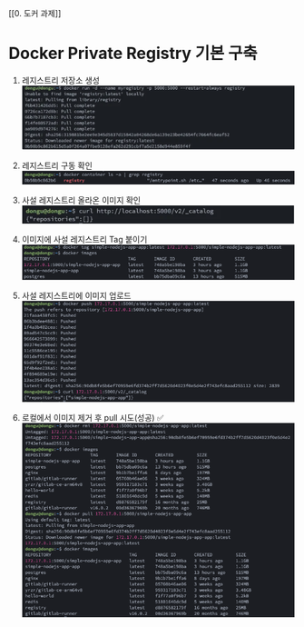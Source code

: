 [[0. 도커 과제]]
# Docker Private Registry 기본 구축

1) 레지스트리 저장소 생성
![Pasted image 20250214203704](../image/Pasted%20image%2020250214203704.png)

2) 레지스트리 구동 확인
![Pasted image 20250214203645](../image/Pasted%20image%2020250214203645.png)

3) 사설 레지스트리 올라온 이미지 확인
![Pasted image 20250214203806](../image/Pasted%20image%2020250214203806.png)

4) 이미지에 사설 레지스트리 Tag 붙이기
![Pasted image 20250214204014](../image/Pasted%20image%2020250214204014.png)

5) 사설 레지스트리에 이미지 업로드
![Pasted image 20250214204032](../image/Pasted%20image%2020250214204032.png)

6) 로컬에서 이미지 제거 후 pull 시도(성공) ✅
![Pasted image 20250214204048](../image/Pasted%20image%2020250214204048.png)

